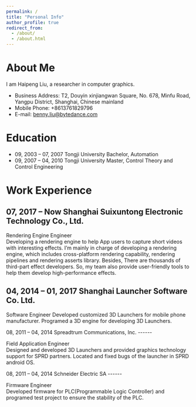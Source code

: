 ```yaml
---
permalink: /
title: "Personal Info"
author_profile: true
redirect_from: 
  - /about/
  - /about.html
---
```


About Me
======
I am Haipeng Liu, a researcher in computer graphics.

- Business Address: T2, Douyin xinjiangwan Square, No. 678, Minfu Road, Yangpu District, Shanghai, Chinese mainland
- Mobile Phone: +8613761829796
- E-mail: benny.liu@bytedance.com

Education
======
- 09, 2003 – 07, 2007  	Tongji University  Bachelor, Automation
- 09, 2007 – 04, 2010  	Tongji University  Master, Control Theory and Control Engineering

Work Experience
======
07, 2017 – Now  	Shanghai Suixuntong Electronic Technology Co., Ltd.
------
<p>
Rendering Engine Engineer
<br>
Developing a rendering engine to help App users to capture short videos with interesting effects. I’m mainly in charge of developing a rendering engine, which includes cross-platform rendering capability, rendering pipelines and rendering asserts library. Besides, There are thousands of third-part effect developers. So, my team also provide user-friendly tools to help them develop high-performance effects.
</p>

04, 2014 – 01, 2017  	Shanghai Launcher Software Co. Ltd.
------
<p>
Software Engineer
Developed customized 3D Launchers for mobile phone manufacturer. Programed a 3D engine for developing 3D Launchers.
</p>
08, 2011 – 04, 2014  	Spreadtrum Communications, Inc.
------
<p>
Field Application Engineer
<br>
Designed and developed 3D Launchers and provided graphics technology support for SPRD partners. Located and fixed bugs of the launcher in SPRD android OS. 
</p>
08, 2011 – 04, 2014  	Schneider Electric SA
------
<p>
Firmware Engineer
<br>
Developed firmware for PLC(Programmable Logic Controller) and programed test project to ensure the stability of the PLC.
</p>
